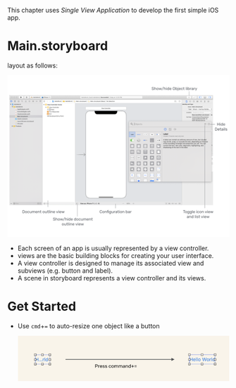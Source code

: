 This chapter uses _Single View Application_ to develop the first simple iOS app.

# Main.storyboard

layout as follows:

![storyboard_layout](graph/story_layout.png)

* Each screen of an app is usually represented by a view controller.
* views are the basic building blocks for creating your user interface.
* A view controller is designed to manage its associated view and subviews (e.g. button and label).
* A scene in storyboard represents a view controller and its views.


# Get Started

* Use `cmd`+`=` to auto-resize one object like a button

  ![auto_resize](graph/auto_resize.png)


